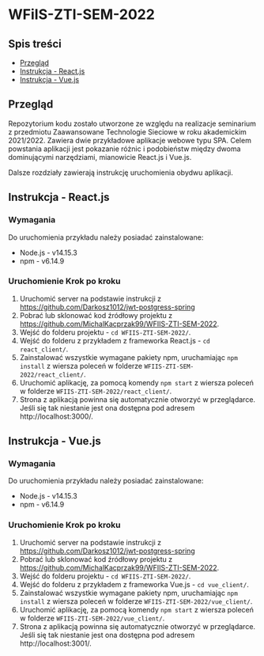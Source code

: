 # WFiIS-ZTI-SEM-2022

## Spis treści

* [Przegląd](#przegld)
* [Instrukcja - React.js](#instrukcja---reactjs)
* [Instrukcja - Vue.js](#instrukcja---vuejs)

## Przegląd

Repozytorium kodu zostało utworzone ze względu na realizacje seminarium z przedmiotu Zaawansowane Technologie Sieciowe 
w roku akademickim 2021/2022. Zawiera dwie przykładowe aplikacje webowe typu SPA. Celem powstania aplikacji jest pokazanie
różnic i podobieństw między dwoma dominującymi narzędziami, mianowicie React.js i Vue.js. 

Dalsze rozdziały zawierają instrukcję uruchomienia obydwu aplikacji.

## Instrukcja - React.js

### Wymagania
Do uruchomienia przykładu należy posiadać zainstalowane:
* Node.js - v14.15.3
* npm - v6.14.9

### Uruchomienie Krok po kroku

1. Uruchomić server na podstawie instrukcji z https://github.com/Darkosz1012/jwt-postgress-spring
2. Pobrać lub sklonować kod źródłowy projektu z https://github.com/MichalKacprzak99/WFIIS-ZTI-SEM-2022.
3. Wejść do folderu projektu - `cd WFIIS-ZTI-SEM-2022/`.
4. Wejść do folderu z przykładem z frameworka React.js - `cd react_client/`.
5. Zainstalować wszystkie wymagane pakiety npm, uruchamiając `npm install` z wiersza poleceń w folderze `WFIIS-ZTI-SEM-2022/react_client/`.
6. Uruchomić aplikację, za pomocą komendy `npm start` z wiersza poleceń w folderze `WFIIS-ZTI-SEM-2022/react_client/`.
7. Strona z aplikacją powinna się automatycznie otworzyć w przeglądarce. Jeśli się tak niestanie jest ona dostępna pod adresem http://localhost:3000/.

## Instrukcja - Vue.js

### Wymagania

Do uruchomienia przykładu należy posiadać zainstalowane:
* Node.js - v14.15.3
* npm - v6.14.9

### Uruchomienie Krok po kroku
1. Uruchomić server na podstawie instrukcji z https://github.com/Darkosz1012/jwt-postgress-spring
2. Pobrać lub sklonować kod źródłowy projektu z https://github.com/MichalKacprzak99/WFIIS-ZTI-SEM-2022.
3. Wejść do folderu projektu - `cd WFIIS-ZTI-SEM-2022/`.
4. Wejść do folderu z przykładem z frameworka Vue.js - `cd vue_client/`.
5. Zainstalować wszystkie wymagane pakiety npm, uruchamiając `npm install` z wiersza poleceń w folderze `WFIIS-ZTI-SEM-2022/vue_client/`.
6. Uruchomić aplikację, za pomocą komendy `npm start` z wiersza poleceń w folderze `WFIIS-ZTI-SEM-2022/vue_client/`.
7. Strona z aplikacją powinna się automatycznie otworzyć w przeglądarce. Jeśli się tak niestanie jest ona dostępna pod adresem http://localhost:3001/.
